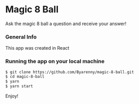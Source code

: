 # Magic 8 Ball

Ask the magic 8 ball a question and receive your answer!

### General Info
This app was created in React



### Running the app on your local machine


```bash
$ git clone https://github.com/Byarenny/magic-8-ball.git
$ cd magic-8-ball
$ yarn
$ yarn start
```
Enjoy!
